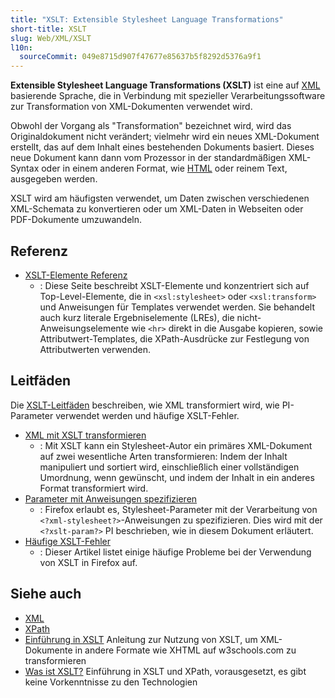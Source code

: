 ```yaml
---
title: "XSLT: Extensible Stylesheet Language Transformations"
short-title: XSLT
slug: Web/XML/XSLT
l10n:
  sourceCommit: 049e8715d907f47677e85637b5f8292d5376a9f1
---
```


**Extensible Stylesheet Language Transformations (XSLT)** ist eine auf [XML](/de/docs/Web/XML/Guides/XML_introduction) basierende Sprache, die in Verbindung mit spezieller Verarbeitungssoftware zur Transformation von XML-Dokumenten verwendet wird.

Obwohl der Vorgang als "Transformation" bezeichnet wird, wird das Originaldokument nicht verändert; vielmehr wird ein neues XML-Dokument erstellt, das auf dem Inhalt eines bestehenden Dokuments basiert. Dieses neue Dokument kann dann vom Prozessor in der standardmäßigen XML-Syntax oder in einem anderen Format, wie [HTML](/de/docs/Web/HTML) oder reinem Text, ausgegeben werden.

XSLT wird am häufigsten verwendet, um Daten zwischen verschiedenen XML-Schemata zu konvertieren oder um XML-Daten in Webseiten oder PDF-Dokumente umzuwandeln.

## Referenz

- [XSLT-Elemente Referenz](/de/docs/Web/XML/XSLT/Reference/Element)
  - : Diese Seite beschreibt XSLT-Elemente und konzentriert sich auf Top-Level-Elemente, die in `<xsl:stylesheet>` oder `<xsl:transform>` und Anweisungen für Templates verwendet werden.
    Sie behandelt auch kurz literale Ergebniselemente (LREs), die nicht-Anweisungselemente wie `<hr>` direkt in die Ausgabe kopieren, sowie Attributwert-Templates, die XPath-Ausdrücke zur Festlegung von Attributwerten verwenden.

## Leitfäden

Die [XSLT-Leitfäden](/de/docs/Web/XML/XSLT/Guides) beschreiben, wie XML transformiert wird, wie PI-Parameter verwendet werden und häufige XSLT-Fehler.

- [XML mit XSLT transformieren](/de/docs/Web/XML/XSLT/Guides/Transforming_XML_with_XSLT)
  - : Mit XSLT kann ein Stylesheet-Autor ein primäres XML-Dokument auf zwei wesentliche Arten transformieren: Indem der Inhalt manipuliert und sortiert wird, einschließlich einer vollständigen Umordnung, wenn gewünscht, und indem der Inhalt in ein anderes Format transformiert wird.
- [Parameter mit Anweisungen spezifizieren](/de/docs/Web/XML/XSLT/Guides/PI_Parameters)
  - : Firefox erlaubt es, Stylesheet-Parameter mit der Verarbeitung von `<?xml-stylesheet?>`-Anweisungen zu spezifizieren. Dies wird mit der `<?xslt-param?>` PI beschrieben, wie in diesem Dokument erläutert.
- [Häufige XSLT-Fehler](/de/docs/Web/XML/XSLT/Guides/Common_errors)
  - : Dieser Artikel listet einige häufige Probleme bei der Verwendung von XSLT in Firefox auf.

## Siehe auch

- [XML](/de/docs/Web/XML)
- [XPath](/de/docs/Web/XML/XPath)
- [Einführung in XSLT](https://www.w3schools.com/xml/xsl_intro.asp) Anleitung zur Nutzung von XSLT, um XML-Dokumente in andere Formate wie XHTML auf w3schools.com zu transformieren
- [Was ist XSLT?](https://www.xml.com/pub/a/2000/08/holman/) Einführung in XSLT und XPath, vorausgesetzt, es gibt keine Vorkenntnisse zu den Technologien
